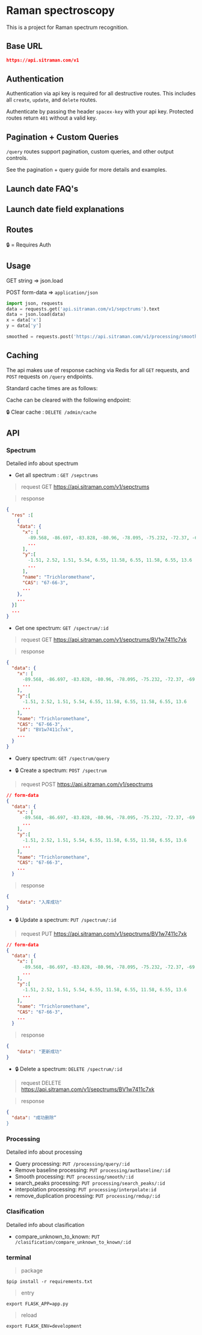 # Raman spectroscopy

This is a project for Raman spectrum recognition.

## Base URL

```json
https://api.sitraman.com/v1
```

## Authentication

Authentication via api key is required for all destructive routes. This includes all `create`, `update`, and `delete` routes.

Authenticate by passing the header `spacex-key` with your api key. Protected routes return `401` without a valid key.

## Pagination + Custom Queries

`/query` routes support pagination, custom queries, and other output controls.

See the pagination + query guide for more details and examples.

## Launch date FAQ's

## Launch date field explanations

## Routes

🔒 = Requires Auth

## Usage

GET string => json.load

POST form-data => `application/json`

```python
import json, requests
data = requests.get('api.sitraman.com/v1/sepctrums').text
data = json.load(data)
x = data['x']
y = data['y']

smoothed = requests.post('https://api.sitraman.com/v1/processing/smooth', data=data)
```

## Caching

The api makes use of response caching via Redis for all `GET` requests, and `POST` requests on `/query` endpoints.

Standard cache times are as follows:

Cache can be cleared with the following endpoint:

🔒 Clear cache : `DELETE /admin/cache`

## API

### Spectrum

Detailed info about spectrum

-   Get all spectrum : `GET /sepctrums`

> request
> GET https://api.sitraman.com/v1/sepctrums

> response

```json
{
  "res" :[
    {
    "data": {
      "x": [
        -89.568, -86.697, -83.828, -80.96, -78.095, -75.232, -72.37, -69.511, -66.654, -63.798
        ...
      ],
      "y":[
        -1.51, 2.52, 1.51, 5.54, 6.55, 11.58, 6.55, 11.58, 6.55, 13.6
        ...
      ],
      "name": "Trichloromethane",
      "CAS": "67-66-3",
      ...
    },
    ...
  }]
  ...
}
```

-   Get one spectrum: `GET /spectrum/:id`

> request
> GET https://api.sitraman.com/v1/sepctrums/BV1w7411c7xk

> response

```json
{
  "data": {
    "x": [
      -89.568, -86.697, -83.828, -80.96, -78.095, -75.232, -72.37, -69.511, -66.654, -63.798
      ...
    ],
    "y":[
      -1.51, 2.52, 1.51, 5.54, 6.55, 11.58, 6.55, 11.58, 6.55, 13.6
      ...
    ],
    "name": "Trichloromethane",
    "CAS": "67-66-3",
    "id": "BV1w7411c7xk",
    ...
  }
}
```

-   Query spectrum: `GET /spectrum/query`

-   🔒 Create a spectrum: `POST /spectrum`

> request
> POST https://api.sitraman.com/v1/sepctrums

```json
// form-data
{
  "data": {
    "x": [
      -89.568, -86.697, -83.828, -80.96, -78.095, -75.232, -72.37, -69.511, -66.654, -63.798
      ...
    ],
    "y":[
      -1.51, 2.52, 1.51, 5.54, 6.55, 11.58, 6.55, 11.58, 6.55, 13.6
      ...
    ],
    "name": "Trichloromethane",
    "CAS": "67-66-3",
    ...
  }
```

> response

```json
{
    "data": "入库成功"
}
```

-   🔒 Update a spectrum: `PUT /spectrum/:id`

> request
> PUT https://api.sitraman.com/v1/sepctrums/BV1w7411c7xk

```json
// form-data
{
  "data": {
    "x": [
      -89.568, -86.697, -83.828, -80.96, -78.095, -75.232, -72.37, -69.511, -66.654, -63.798
      ...
    ],
    "y":[
      -1.51, 2.52, 1.51, 5.54, 6.55, 11.58, 6.55, 11.58, 6.55, 13.6
      ...
    ],
    "name": "Trichloromethane",
    "CAS": "67-66-3",
    ...
  }
```

> response

```json
{
    "data": "更新成功"
}
```

-   🔒 Delete a spectrum: `DELETE /spectrum/:id`

> request
> DELETE https://api.sitraman.com/v1/sepctrums/BV1w7411c7xk

> response

```json
{
  "data": "成功删除“
}
```


### Processing

Detailed info about processing

-   Query processing: `PUT /processing/query/:id`
-   Remove baseline processing: `PUT processing/autbaseline/:id`
-   Smooth processing: `PUT processing/smooth/:id`
-   search_peaks processing: `PUT processing/search_peaks/:id`
-   interpolation processing: `PUT processing/interpolate:id`
-   remove_duplication processing: `PUT processing/rmdup/:id`

### Clasification

Detailed info about clasification

-   compare_unknown_to_known: `PUT /clasification/compare_unknown_to_known/:id`

### terminal

> package

`$pip install -r requirements.txt`

> entry

`export FLASK_APP=app.py`

> reload

`export FLASK_ENV=development`

